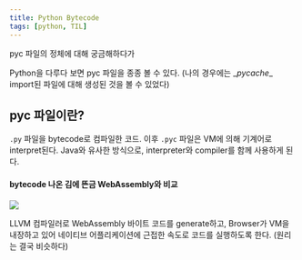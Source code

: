 ```yaml
---
title: Python Bytecode
tags: [python, TIL]
---
```


pyc 파일의 정체에 대해 궁금해하다가
<!--more-->

Python을 다루다 보면 pyc 파일을 종종 볼 수 있다. (나의 경우에는 \__pycache__ import된 파일에 대해 생성된 것을 볼 수 있었다)

## pyc 파일이란?

`.py` 파일을 bytecode로 컴파일한 코드. 이후 `.pyc` 파일은 VM에 의해 기계어로 interpret된다. Java와 유사한 방식으로, interpreter와 compiler를 함께 사용하게 된다.

#### bytecode 나온 김에 뜬금 WebAssembly와 비교
![](https://d2.naver.com/content/images/2017/04/helloworld-1570-1571-04.png)

LLVM 컴파일러로 WebAssembly 바이트 코드를 generate하고, Browser가 VM을 내장하고 있어 네이티브 어플리케이션에 근접한 속도로 코드를 실행하도록 한다. (원리는 결국 비슷하다)